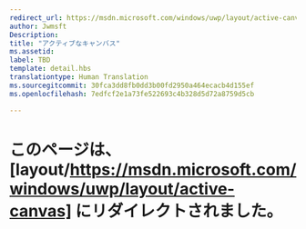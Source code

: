 ```yaml
---
redirect_url: https://msdn.microsoft.com/windows/uwp/layout/active-canvas
author: Jwmsft
Description: 
title: "アクティブなキャンバス"
ms.assetid: 
label: TBD
template: detail.hbs
translationtype: Human Translation
ms.sourcegitcommit: 30fca3dd8fb0dd3b00fd2950a464ecacb4d155ef
ms.openlocfilehash: 7edfcf2e1a73fe522693c4b328d5d72a8759d5cb

---
```


# このページは、[layout/https://msdn.microsoft.com/windows/uwp/layout/active-canvas] にリダイレクトされました。


<!--HONumber=Aug16_HO3-->


